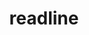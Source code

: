---
title: "readline"
layout: cache
categories: [package, develop-2023-09-03]
meta: {"versions": ["8.2"], "compilers": ["apple-clang@=14.0.0", "gcc@=11.1.0", "gcc@=11.3.0", "gcc@=12.1.0", "gcc@=7.3.1", "gcc@=7.5.0", "oneapi@=2023.2.0"], "oss": ["amzn2", "ubuntu18.04", "ubuntu20.04", "ubuntu22.04", "ventura"], "platforms": ["darwin", "linux"], "targets": ["aarch64", "neoverse_n1", "ppc64le", "x86_64", "x86_64_v3"], "stacks": ["aws-isc", "aws-isc-aarch64", "build_systems", "data-vis-sdk", "e4s", "e4s-oneapi", "e4s-power", "gpu-tests", "ml-darwin-aarch64-mps", "ml-linux-x86_64-cpu", "ml-linux-x86_64-cuda", "ml-linux-x86_64-rocm", "radiuss", "radiuss-aws", "radiuss-aws-aarch64", "root", "tutorial"], "num_specs": 10, "num_specs_by_stack": {"ml-darwin-aarch64-mps": 1, "root": 10, "radiuss-aws-aarch64": 2, "aws-isc-aarch64": 2, "radiuss-aws": 1, "aws-isc": 1, "build_systems": 1, "radiuss": 1, "e4s-power": 1, "data-vis-sdk": 1, "e4s": 1, "gpu-tests": 1, "e4s-oneapi": 1, "ml-linux-x86_64-cuda": 1, "ml-linux-x86_64-cpu": 1, "ml-linux-x86_64-rocm": 1, "tutorial": 2}}
spec_details: [{"hash": "fu5vulurimfsxwaewqdacyzc6e7jwgc5", "compiler": "apple-clang@=14.0.0", "versions": ["8.2"], "os": "ventura", "platform": "darwin", "target": "aarch64", "variants": ["build_system=autotools", "patches=bbf97f1"], "stacks": ["ml-darwin-aarch64-mps", "root"], "size": "-", "tarball": "https://binaries.spack.io/develop-2023-09-03/build_cache/darwin-ventura-aarch64/apple-clang-14.0.0/readline-8.2/darwin-ventura-aarch64-apple-clang-14.0.0-readline-8.2-fu5vulurimfsxwaewqdacyzc6e7jwgc5.spack"}, {"hash": "ic3lzvot2ab3e53lddmpx2lzabzvpvqr", "compiler": "gcc@=7.3.1", "versions": ["8.2"], "os": "amzn2", "platform": "linux", "target": "aarch64", "variants": ["build_system=autotools", "patches=bbf97f1"], "stacks": ["radiuss-aws-aarch64", "aws-isc-aarch64", "root"], "size": "-", "tarball": "https://binaries.spack.io/develop-2023-09-03/build_cache/linux-amzn2-aarch64/gcc-7.3.1/readline-8.2/linux-amzn2-aarch64-gcc-7.3.1-readline-8.2-ic3lzvot2ab3e53lddmpx2lzabzvpvqr.spack"}, {"hash": "aqlzb6fam3bxsljehxsbwkmyog54bboj", "compiler": "gcc@=7.3.1", "versions": ["8.2"], "os": "amzn2", "platform": "linux", "target": "neoverse_n1", "variants": ["build_system=autotools", "patches=bbf97f1"], "stacks": ["radiuss-aws-aarch64", "aws-isc-aarch64", "root"], "size": "-", "tarball": "https://binaries.spack.io/develop-2023-09-03/build_cache/linux-amzn2-neoverse_n1/gcc-7.3.1/readline-8.2/linux-amzn2-neoverse_n1-gcc-7.3.1-readline-8.2-aqlzb6fam3bxsljehxsbwkmyog54bboj.spack"}, {"hash": "lo2g7abjn2gpbcpuujwcmjrlm7lg35pe", "compiler": "gcc@=7.3.1", "versions": ["8.2"], "os": "amzn2", "platform": "linux", "target": "x86_64_v3", "variants": ["build_system=autotools", "patches=bbf97f1"], "stacks": ["radiuss-aws", "root", "aws-isc"], "size": "-", "tarball": "https://binaries.spack.io/develop-2023-09-03/build_cache/linux-amzn2-x86_64_v3/gcc-7.3.1/readline-8.2/linux-amzn2-x86_64_v3-gcc-7.3.1-readline-8.2-lo2g7abjn2gpbcpuujwcmjrlm7lg35pe.spack"}, {"hash": "hreimnmghm4d4tool6qdvbq26wxdmj3h", "compiler": "gcc@=7.5.0", "versions": ["8.2"], "os": "ubuntu18.04", "platform": "linux", "target": "x86_64_v3", "variants": ["build_system=autotools", "patches=bbf97f1"], "stacks": ["build_systems", "root", "radiuss"], "size": "-", "tarball": "https://binaries.spack.io/develop-2023-09-03/build_cache/linux-ubuntu18.04-x86_64_v3/gcc-7.5.0/readline-8.2/linux-ubuntu18.04-x86_64_v3-gcc-7.5.0-readline-8.2-hreimnmghm4d4tool6qdvbq26wxdmj3h.spack"}, {"hash": "4djqen7wg6sjldroysaugbgnigquuwkn", "compiler": "gcc@=11.1.0", "versions": ["8.2"], "os": "ubuntu20.04", "platform": "linux", "target": "ppc64le", "variants": ["build_system=autotools", "patches=bbf97f1"], "stacks": ["e4s-power", "root"], "size": "-", "tarball": "https://binaries.spack.io/develop-2023-09-03/build_cache/linux-ubuntu20.04-ppc64le/gcc-11.1.0/readline-8.2/linux-ubuntu20.04-ppc64le-gcc-11.1.0-readline-8.2-4djqen7wg6sjldroysaugbgnigquuwkn.spack"}, {"hash": "ehy6muzm64mco3gs34zwl5ulglo6ayo4", "compiler": "gcc@=11.1.0", "versions": ["8.2"], "os": "ubuntu20.04", "platform": "linux", "target": "x86_64_v3", "variants": ["build_system=autotools", "patches=bbf97f1"], "stacks": ["data-vis-sdk", "e4s", "root", "gpu-tests"], "size": "-", "tarball": "https://binaries.spack.io/develop-2023-09-03/build_cache/linux-ubuntu20.04-x86_64_v3/gcc-11.1.0/readline-8.2/linux-ubuntu20.04-x86_64_v3-gcc-11.1.0-readline-8.2-ehy6muzm64mco3gs34zwl5ulglo6ayo4.spack"}, {"hash": "eqbd5xxy7doemdfld6lb2whn7ylmsmx6", "compiler": "oneapi@=2023.2.0", "versions": ["8.2"], "os": "ubuntu20.04", "platform": "linux", "target": "x86_64", "variants": ["build_system=autotools", "patches=bbf97f1"], "stacks": ["e4s-oneapi", "root"], "size": "-", "tarball": "https://binaries.spack.io/develop-2023-09-03/build_cache/linux-ubuntu20.04-x86_64/oneapi-2023.2.0/readline-8.2/linux-ubuntu20.04-x86_64-oneapi-2023.2.0-readline-8.2-eqbd5xxy7doemdfld6lb2whn7ylmsmx6.spack"}, {"hash": "d5wmublzpo36pdmfqhjjor4wcuv5jtdm", "compiler": "gcc@=11.3.0", "versions": ["8.2"], "os": "ubuntu22.04", "platform": "linux", "target": "x86_64_v3", "variants": ["build_system=autotools", "patches=bbf97f1"], "stacks": ["ml-linux-x86_64-cuda", "root", "ml-linux-x86_64-cpu", "ml-linux-x86_64-rocm", "tutorial"], "size": "-", "tarball": "https://binaries.spack.io/develop-2023-09-03/build_cache/linux-ubuntu22.04-x86_64_v3/gcc-11.3.0/readline-8.2/linux-ubuntu22.04-x86_64_v3-gcc-11.3.0-readline-8.2-d5wmublzpo36pdmfqhjjor4wcuv5jtdm.spack"}, {"hash": "h6skd4baiykhbrxa6y4bmsrww7gfv52s", "compiler": "gcc@=12.1.0", "versions": ["8.2"], "os": "ubuntu22.04", "platform": "linux", "target": "x86_64_v3", "variants": ["build_system=autotools", "patches=bbf97f1"], "stacks": ["tutorial", "root"], "size": "-", "tarball": "https://binaries.spack.io/develop-2023-09-03/build_cache/linux-ubuntu22.04-x86_64_v3/gcc-12.1.0/readline-8.2/linux-ubuntu22.04-x86_64_v3-gcc-12.1.0-readline-8.2-h6skd4baiykhbrxa6y4bmsrww7gfv52s.spack"}]
---